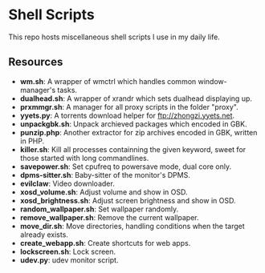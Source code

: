 Shell Scripts
=============

This repo hosts miscellaneous shell scripts I use in my daily life.

Resources
---------

* **wm.sh**:               A wrapper of wmctrl which handles common window-manager's tasks.
* **dualhead.sh**:         A wrapper of xrandr which sets dualhead displaying up.
* **prxmmgr.sh**:          A manager for all proxy scripts in the folder "proxy".
* **yyets.py**:            A torrents download helper for ftp://zhongzi.yyets.net.
* **unpackgbk.sh**:        Unpack archieved packages which encoded in GBK.
* **punzip.php**:          Another extractor for zip archives encoded in GBK, written in PHP.
* **killer.sh**:           Kill all processes containning the given keyword, sweet for those started with long commandlines.
* **savepower.sh**:        Set cpufreq to powersave mode, dual core only.
* **dpms-sitter.sh**:      Baby-sitter of the monitor's DPMS.
* **evilclaw**:            Video downloader.
* **xosd_volume.sh**:      Adjust volume and show in OSD.
* **xosd_brightness.sh**:  Adjust screen brightness and show in OSD.
* **random_wallpaper.sh**: Set wallpaper randomly.
* **remove_wallpaper.sh**: Remove the current wallpaper.
* **move_dir.sh**:         Move directories, handling conditions when the target already exists.
* **create_webapp.sh**:    Create shortcuts for web apps.
* **lockscreen.sh**:       Lock screen.
* **udev.py**:             udev monitor script.
